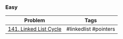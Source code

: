 ### Easy

| Problem                    | Tags                  |
| -------------------------- | --------------------- |
| [141. Linked List Cycle]() | #linkedlist #pointers |
